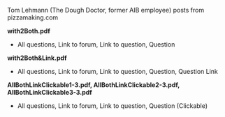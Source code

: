 Tom Lehmann (The Dough Doctor, former AIB employee) posts from pizzamaking.com

**with2Both.pdf** 
- All questions, Link to forum, Link to question, Question

**with2Both&Link.pdf** 
- All questions, Link to forum, Link to question, Question, Question Link

**AllBothLinkClickable1-3.pdf, AllBothLinkClickable2-3.pdf, AllBothLinkClickable3-3.pdf**
- All questions, Link to forum, Link to question, Question (Clickable)
